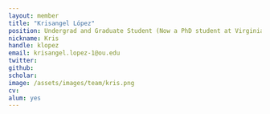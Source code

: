 ```yaml
---
layout: member
title: "Krisangel López"
position: Undergrad and Graduate Student (Now a PhD student at Virginia Tech)
nickname: Kris
handle: klopez
email: krisangel.lopez-1@ou.edu
twitter:
github:
scholar:
image: /assets/images/team/kris.png
cv:
alum: yes
---
```

